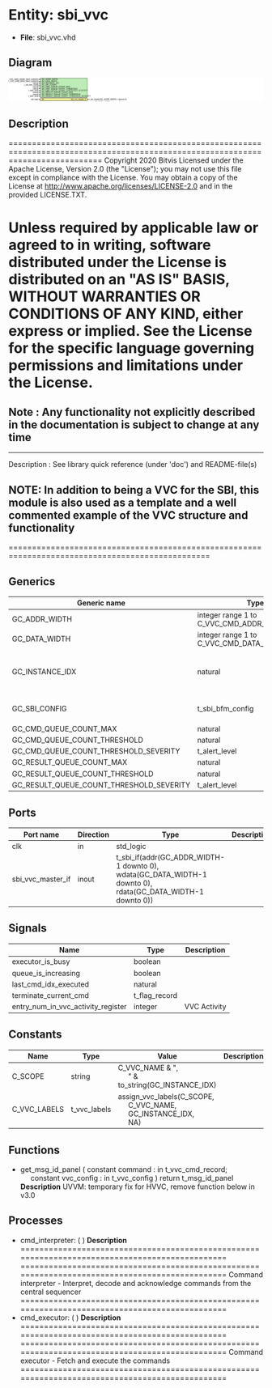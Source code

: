 # Entity: sbi_vvc

- **File**: sbi_vvc.vhd
## Diagram

![Diagram](sbi_vvc.svg "Diagram")
## Description

================================================================================================================================
 Copyright 2020 Bitvis
 Licensed under the Apache License, Version 2.0 (the "License"); you may not use this file except in compliance with the License.
 You may obtain a copy of the License at http://www.apache.org/licenses/LICENSE-2.0 and in the provided LICENSE.TXT.

 Unless required by applicable law or agreed to in writing, software distributed under the License is distributed on
 an "AS IS" BASIS, WITHOUT WARRANTIES OR CONDITIONS OF ANY KIND, either express or implied.
 See the License for the specific language governing permissions and limitations under the License.
================================================================================================================================
 Note : Any functionality not explicitly described in the documentation is subject to change at any time
--------------------------------------------------------------------------------------------------------------------------------
----------------------------------------------------------------------------------------
 Description   : See library quick reference (under 'doc') and README-file(s)

 NOTE: In addition to being a VVC for the SBI, this module is also used as a template
       and a well commented example of the VVC structure and functionality
----------------------------------------------------------------------------------------
=================================================================================================
## Generics

| Generic name                             | Type                                         | Value                    | Description                                |
| ---------------------------------------- | -------------------------------------------- | ------------------------ | ------------------------------------------ |
| GC_ADDR_WIDTH                            | integer range 1 to C_VVC_CMD_ADDR_MAX_LENGTH | 8                        |  SBI address bus                           |
| GC_DATA_WIDTH                            | integer range 1 to C_VVC_CMD_DATA_MAX_LENGTH | 32                       |  SBI data bus                              |
| GC_INSTANCE_IDX                          | natural                                      | 1                        |  Instance index for this SBI_VVCT instance |
| GC_SBI_CONFIG                            | t_sbi_bfm_config                             | C_SBI_BFM_CONFIG_DEFAULT |  Behavior specification for BFM            |
| GC_CMD_QUEUE_COUNT_MAX                   | natural                                      | 1000                     |                                            |
| GC_CMD_QUEUE_COUNT_THRESHOLD             | natural                                      | 950                      |                                            |
| GC_CMD_QUEUE_COUNT_THRESHOLD_SEVERITY    | t_alert_level                                | warning                  |                                            |
| GC_RESULT_QUEUE_COUNT_MAX                | natural                                      | 1000                     |                                            |
| GC_RESULT_QUEUE_COUNT_THRESHOLD          | natural                                      | 950                      |                                            |
| GC_RESULT_QUEUE_COUNT_THRESHOLD_SEVERITY | t_alert_level                                | warning                  |                                            |
## Ports

| Port name         | Direction | Type                                                                                                                                                                                     | Description |
| ----------------- | --------- | ---------------------------------------------------------------------------------------------------------------------------------------------------------------------------------------- | ----------- |
| clk               | in        | std_logic                                                                                                                                                                                |             |
| sbi_vvc_master_if | inout     | t_sbi_if(addr(GC_ADDR_WIDTH-1 downto 0),                                        wdata(GC_DATA_WIDTH-1 downto 0),                                        rdata(GC_DATA_WIDTH-1 downto 0)) |             |
## Signals

| Name                               | Type          | Description     |
| ---------------------------------- | ------------- | --------------- |
| executor_is_busy                   | boolean       |                 |
| queue_is_increasing                | boolean       |                 |
| last_cmd_idx_executed              | natural       |                 |
| terminate_current_cmd              | t_flag_record |                 |
| entry_num_in_vvc_activity_register | integer       |  VVC Activity   |
## Constants

| Name         | Type         | Value                                                                                                                                                                    | Description |
| ------------ | ------------ | ------------------------------------------------------------------------------------------------------------------------------------------------------------------------ | ----------- |
| C_SCOPE      | string       |  C_VVC_NAME & ",<br><span style="padding-left:20px">" & to_string(GC_INSTANCE_IDX)                                                                                       |             |
| C_VVC_LABELS | t_vvc_labels |  assign_vvc_labels(C_SCOPE,<br><span style="padding-left:20px"> C_VVC_NAME,<br><span style="padding-left:20px"> GC_INSTANCE_IDX,<br><span style="padding-left:20px"> NA) |             |
## Functions
- get_msg_id_panel <font id="function_arguments">( constant command    : in t_vvc_cmd_record;<br><span style="padding-left:20px"> constant vvc_config : in t_vvc_config ) </font> <font id="function_return">return t_msg_id_panel </font>
**Description**
UVVM: temporary fix for HVVC, remove function below in v3.0

## Processes
- cmd_interpreter: (  )
**Description**
=============================================================================================== ===============================================================================================  Command interpreter  - Interpret, decode and acknowledge commands from the central sequencer =============================================================================================== 
- cmd_executor: (  )
**Description**
=============================================================================================== ===============================================================================================  Command executor  - Fetch and execute the commands =============================================================================================== 
